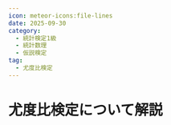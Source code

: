 ```yaml
---
icon: meteor-icons:file-lines
date: 2025-09-30
category:
  - 統計検定1級
  - 統計数理
  - 仮説検定
tag:
  - 尤度比検定
---
```


# 尤度比検定について解説